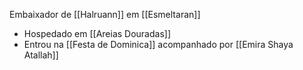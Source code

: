 Embaixador de [[Halruann]] em [[Esmeltaran]]

- Hospedado em [[Areias Douradas]]
- Entrou na [[Festa de Dominica]] acompanhado por [[Emira Shaya Atallah]]
